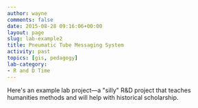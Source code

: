 ```yaml
---
author: wayne
comments: false
date: 2015-08-28 09:16:06+00:00
layout: page
slug: lab-example2
title: Pneumatic Tube Messaging System
activity: past
topics: [gis, pedagogy]
lab-category:
- R and D Time
---
```


Here's an example lab project—a "silly" R&D project that teaches humanities methods and will help with historical scholarship.